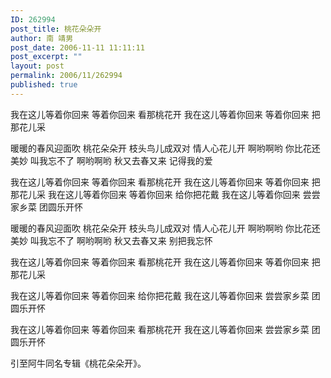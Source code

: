 ```yaml
---
ID: 262994
post_title: 桃花朵朵开
author: 南 靖男
post_date: 2006-11-11 11:11:11
post_excerpt: ""
layout: post
permalink: 2006/11/262994
published: true
---
```

我在这儿等着你回来
等着你回来 看那桃花开
我在这儿等着你回来
等着你回来 把那花儿采
<!--more-->
暖暖的春风迎面吹 桃花朵朵开
枝头鸟儿成双对 情人心花儿开
啊哟啊哟 你比花还美妙 叫我忘不了
啊哟啊哟 秋又去春又来 记得我的爱

我在这儿等着你回来
等着你回来 看那桃花开
我在这儿等着你回来
等着你回来 把那花儿采
我在这儿等着你回来
等着你回来 给你把花戴
我在这儿等着你回来
尝尝家乡菜 团圆乐开怀

暖暖的春风迎面吹 桃花朵朵开
枝头鸟儿成双对 情人心花儿开
啊哟啊哟 你比花还美妙 叫我忘不了
啊哟啊哟 秋又去春又来 别把我忘怀

我在这儿等着你回来
等着你回来 看那桃花开
我在这儿等着你回来
等着你回来 把那花儿采

我在这儿等着你回来
等着你回来 给你把花戴
我在这儿等着你回来
尝尝家乡菜 团圆乐开怀

我在这儿等着你回来
等着你回来 看那桃花开
我在这儿等着你回来
尝尝家乡菜 团圆乐开怀

引至阿牛同名专辑《桃花朵朵开》。